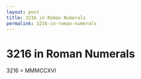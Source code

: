 ```yaml
---
layout: post
title: 3216 in Roman Numerals
permalink: 3216-in-roman-numerals
---
```


# 3216 in Roman Numerals

3216 = MMMCCXVI
